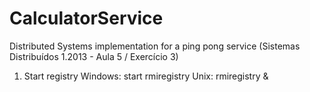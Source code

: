 CalculatorService
=================

Distributed Systems implementation for a ping pong service (Sistemas Distribuídos 1.2013 - Aula 5 / Exercício 3)

1. Start registry Windows: start rmiregistry Unix: rmiregistry &